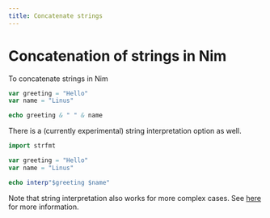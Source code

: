 ```yaml
---
title: Concatenate strings
---
```


# Concatenation of strings in Nim

To concatenate strings in Nim

```nim
var greeting = "Hello"
var name = "Linus"

echo greeting & " " & name
```

There is a (currently experimental) string interpretation option as well.

```nim
import strfmt

var greeting = "Hello"
var name = "Linus"

echo interp"$greeting $name"
```

Note that string interpretation also works for more complex cases. See [here](/answers/interpolate_strings/) for more information.
